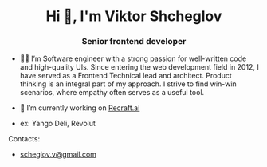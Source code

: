 <h1 align="center">Hi 👋, I'm Viktor Shcheglov</h1>
<h3 align="center">Senior frontend developer</h3>


- 👨‍💻 I’m Software engineer with a strong passion for well-written code and high-quality UIs. Since entering the web development field in 2012, I have served as a Frontend Technical lead and architect. Product thinking is an integral part of my approach. I strive to find win-win scenarios, where empathy often serves as a useful tool.

- 🔭 I’m currently working on [Recraft.ai](https://recraft.ai/)
- ex: Yango Deli, Revolut 


Contacts:
-  scheglov.v@gmail.com 


<!--
**weglov/weglov** is a ✨ _special_ ✨ repository because its `README.md` (this file) appears on your GitHub profile.

Here are some ideas to get you started:

- 🔭 I’m currently working on ...
- 🌱 I’m currently learning ...
- 👯 I’m looking to collaborate on ...
- 🤔 I’m looking for help with ...
- 💬 Ask me about ...
- 📫 How to reach me: ...
- 😄 Pronouns: ...
- ⚡ Fun fact: ...
-->
